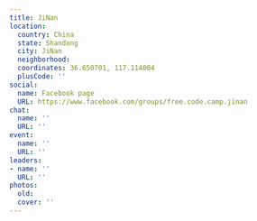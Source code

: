 ```yaml
---
title: JiNan
location:
  country: China
  state: Shandong
  city: JiNan
  neighborhood: 
  coordinates: 36.650701, 117.114004
  plusCode: ''
social:
  name: Facebook page
  URL: https://www.facebook.com/groups/free.code.camp.jinan
chat:
  name: ''
  URL: ''
event:
  name: ''
  URL: ''
leaders:
- name: ''
  URL: ''
photos:
  old: 
  cover: ''
---
```

